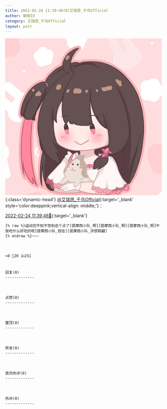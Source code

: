 ```yaml
---
title: 2022-02-24 11:39:46(0)艾瑞思_千鸟Official
author: 御坂IO
category: 艾瑞思_千鸟Official
layout: post
---
```


![img](/images/7e08840c56f251de28bdf766b647bd5fe9a5d50a.jpg){:class='dynamic-head'}
[@艾瑞思_千鸟Official](https://space.bilibili.com/1090010845/dynamic){:target='_blank' style='color:deeppink;vertical-align: middle;'}：

[2022-02-24 11:39:46🔗](https://t.bilibili.com/630654039840784392){:target='_blank'}

~~~
{% raw %}运动完不知不觉到这个点了[提摩西小队_啊][提摩西小队_啊][提摩西小队_啊]午饭吃什么好吃的呢[提摩西小队_抱住][提摩西小队_浮想联翩]
{% endraw %}~~~



↪️0 💬20 👍251


回复(0)
-------------



点赞(0)
-------------



置顶(0)
-------------



转发(0)
-------------



首页热评(0)
-------------



热评(0)
-------------



